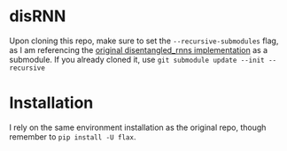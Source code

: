 # disRNN
Upon cloning this repo, make sure to set the `--recursive-submodules` flag, as I am referencing the [original disentangled_rnns implementation](https://github.com/google-deepmind/disentangled_rnns/tree/main) as a submodule.
If you already cloned it, use `git submodule update --init --recursive`


# Installation
I rely on the same environment installation as the original repo, though remember to `pip install -U flax`.


